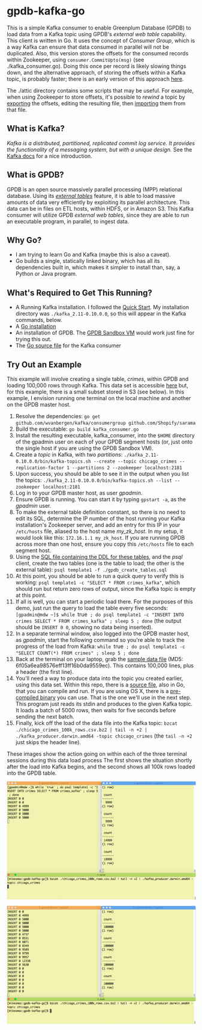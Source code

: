 # gpdb-kafka-go

This is a simple Kafka consumer to enable Greenplum Database (GPDB) to load data from
a Kafka topic using GPDB's _external web table_ capability.  This client is written
in Go.  It uses the concept of _Consumer Group_, which is a way Kafka can ensure that
data consumed in parallel will not be duplicated.  Also, this version stores the offsets
for the consumed records within Zookeeper, using `consumer.CommitUpto(msg)`
(see ./kafka_consumer.go).  Doing this once per record is likely slowing things down, and
the alternative approach, of storing the offsets within a Kafka topic, is probably faster;
there is an early version of this approach [here](./extras/kafka_cluster_cli.go).

The ./attic directory contains some scripts that may be useful.  For example, when
using Zookeeper to store offsets, it's possible to _rewind_ a topic by
[exporting](./extras/zk_export_offsets.sh) the offsets, editing the resulting file, then
[importing](./extras/zk_import_offsets.sh) them from that file.

## What is Kafka?
_Kafka is a distributed, partitioned, replicated commit log service. It provides the functionality of a messaging system, but with a unique design._ See the [Kafka docs](http://kafka.apache.org/documentation.html#introduction) for a nice introduction.

## What is GPDB?
GPDB is an open source massively parallel processing (MPP) relational database.  Using its
[_external tables_](http://gpdb.docs.pivotal.io/4370/ref_guide/sql_commands/CREATE_EXTERNAL_TABLE.html)
feature, it is able to load massive amounts of data very efficiently by exploiting its parallel
architecture.  This data can be in files on ETL hosts, within HDFS, or in Amazon S3.  This Kafka
consumer will utilize GPDB _external web tables_, since they are able to run an executable program,
in parallel, to ingest data.

## Why Go?
* I am trying to learn Go and Kafka (maybe this is also a caveat).
* Go builds a single, statically linked binary, which has all its dependencies built in, which makes it simpler to install than, say, a Python or Java program.

## What's Required to Get This Running?
* A Running Kafka installation.  I followed the [Quick Start](http://kafka.apache.org/07/quickstart.html).  My installation directory was `./kafka_2.11-0.10.0.0`, so this will appear in the Kafka commands, below.
* A [Go installation](https://golang.org/doc/install)
* An installation of GPDB.  The [GPDB Sandbox VM](https://network.pivotal.io/products/pivotal-gpdb#/releases/1683/file_groups/411) would work just fine for trying this out.
* The [Go source file](./kafka_consumer.go) for the Kafka consumer

## Try Out an Example
This example will involve creating a single table, _crimes_, within GPDB and loading 100,000 rows through Kafka.  This data set is accessible [here](https://data.cityofchicago.org/Public-Safety/Crimes-2001-to-present/ijzp-q8t2/data) but, for this example, there is a small subset stored in S3 (see below).  In this example, I envision running one terminal on the local machine and another on the GPDB master host.

1. Resolve the dependencies: `go get github.com/wvanbergen/kafka/consumergroup github.com/Shopify/sarama`
1. Build the executable: `go build kafka_consumer.go`
1. Install the resulting executable, kafka_consumer, into the `$HOME` directory of the gpadmin user on each of your GPDB segment hosts (or, just onto the single host if you are using the GPDB Sandbox VM).
1. Create a _topic_ in Kafka, with two _partitions_: `./kafka_2.11-0.10.0.0/bin/kafka-topics.sh --create --topic chicago_crimes --replication-factor 1 --partitions 2 --zookeeper localhost:2181`
1. Upon success, you should be able to see it in the output when you list the topics: `./kafka_2.11-0.10.0.0/bin/kafka-topics.sh --list --zookeeper localhost:2181`
1. Log in to your GPDB master host, as user _gpadmin_.
1. Ensure GPDB is running.  You can start it by typing `gpstart -a`, as the _gpadmin_ user.
1. To make the external table definition constant, so there is no need to edit its SQL, determine the IP number of the host running your Kafka installation's Zookeeper server, and add an entry for this IP in your `/etc/hosts` file, aliased to the host name _my_zk_host_.  In my setup, it would look like this: `172.16.1.1 my_zk_host`.  If you are running GPDB across more than one host, ensure you copy this `/etc/hosts` file to each segment host.
1. Using the [SQL file containing the DDL for these tables](./gpdb_create_tables.sql), and the _psql_ client, create the two tables (one is the table to load; the other is the external table): `psql template1 -f ./gpdb_create_tables.sql`
1. At this point, you should be able to run a quick query to verify this is working: `psql template1 -c "SELECT * FROM crimes_kafka"`, which should run but return zero rows of output, since the Kafka topic is empty at this point.
1. If all is well, you can start a periodic load there.  For the purposes of this demo, just run the query to load the table every five seconds: `[gpadmin@mdw ~]$ while `true` ; do psql template1 -c "INSERT INTO crimes SELECT * FROM crimes_kafka" ; sleep 5 ; done` (the output should be `INSERT 0 0`, showing no data being inserted).
1. In a separate terminal window, also logged into the GPDB master host, as _gpadmin_, start the following command so you're able to track the progress of the load from Kafka: `while `true` ; do psql template1 -c "SELECT COUNT(*) FROM crimes" ; sleep 5 ; done`
1. Back at the terminal on your laptop, grab the [sample data file](https://s3.amazonaws.com/goddard.bds.datasets/chicago_crimes_100k_rows.csv.bz2) (MD5: 6f05a6ea98576eff13ff16b0da9559ec).  This contains 100,000 lines, plus a header (the first line).
1. You'll need a way to produce data into the topic you created earlier, using this data set.  Within this repo, there is a [source file](./kafka_producer.go), also in Go, that you can compile and run.  If you are using OS X, there is a [pre-compiled binary](./kafka_producer.darwin.amd64) you can use.  That is the one we'll use in the next step.  This program just reads its stdin and produces to the given Kafka topic.  It loads a batch of 5000 rows, then waits for five seconds before sending the next batch.
1. Finally, kick off the load of the data file into the Kafka topic: `bzcat ./chicago_crimes_100k_rows.csv.bz2 | tail -n +2 | ./kafka_producer.darwin.amd64 -topic chicago_crimes` (the `tail -n +2` just skips the header line).

These images show the action going on within each of the three terminal sessions during this data load process
The first shows the situation shortly after the load into Kafka begins, and the second shows all 100k rows loaded
into the GPDB table.

![Initial view of data loading process](./Kafka_Load_01.png)

![Final view of data loading process](./Kafka_Load_02.png)
